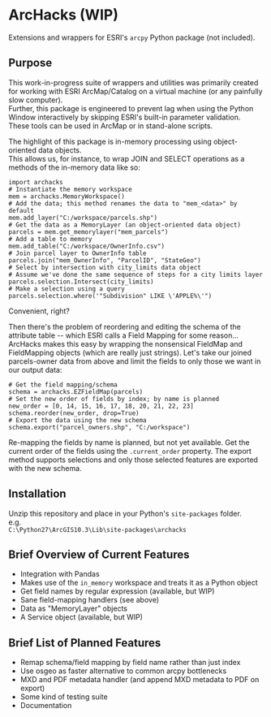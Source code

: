 # ArcHacks (WIP)
Extensions and wrappers for ESRI's `arcpy` Python package (not included).  

## Purpose
This work-in-progress suite of wrappers and utilities was primarily created for
working with ESRI ArcMap/Catalog on a virtual machine (or any painfully slow computer).  
Further, this package is engineered to prevent lag when using the Python Window
interactively by skipping ESRI's built-in parameter validation.  
These tools can be used in ArcMap or in stand-alone scripts.  

The highlight of this package is in-memory processing using object-oriented data objects.  
This allows us, for instance, to wrap JOIN and SELECT operations as a methods
of the in-memory data like so:  

    import archacks
    # Instantiate the memory workspace
    mem = archacks.MemoryWorkspace()
    # Add the data; this method renames the data to "mem_<data>" by default  
    mem.add_layer("C:/workspace/parcels.shp")  
    # Get the data as a MemoryLayer (an object-oriented data object)  
    parcels = mem.get_memorylayer("mem_parcels")  
    # Add a table to memory
    mem.add_table("C:/workspace/OwnerInfo.csv")
    # Join parcel layer to OwnerInfo table  
    parcels.join("mem_OwnerInfo", "ParcelID", "StateGeo")  
    # Select by intersection with city_limits data object  
    # Assume we've done the same sequence of steps for a city limits layer
    parcels.selection.Intersect(city_limits)  
    # Make a selection using a query  
    parcels.selection.where('"Subdivision" LIKE \'APPLE%\'")  

Convenient, right?  

Then there's the problem of reordering and editing the schema of the attribute
table -- which ESRI calls a Field Mapping for some reason... ArcHacks makes this
easy by wrapping the nonsensical FieldMap and FieldMapping objects (which are
really just strings). Let's take our joined parcels-owner data from above and
limit the fields to only those we want in our output data:  

    # Get the field mapping/schema  
    schema = archacks.EZFieldMap(parcels)  
    # Set the new order of fields by index; by name is planned
    new_order = [0, 14, 15, 16, 17, 18, 20, 21, 22, 23]  
    schema.reorder(new_order, drop=True)  
    # Export the data using the new schema
    schema.export("parcel_owners.shp", "C:/workspace")  
    
Re-mapping the fields by name is planned, but not yet available. Get the current
order of the fields using the `.current_order` property. The export method supports
selections and only those selected features are exported with the new schema.  
    
    
## Installation
Unzip this repository and place in your Python's `site-packages` folder.  
e.g.  
`C:\Python27\ArcGIS10.3\Lib\site-packages\archacks`  

## Brief Overview of Current Features
* Integration with Pandas
* Makes use of the `in_memory` workspace and treats it as a Python object  
* Get field names by regular expression (available, but WIP)  
* Sane field-mapping handlers (see above)  
* Data as "MemoryLayer" objects  
* A Service object (available, but WIP)  


## Brief List of Planned Features
* Remap schema/field mapping by field name rather than just index  
* Use osgeo as faster alternative to common arcpy bottlenecks  
* MXD and PDF metadata handler (and append MXD metadata to PDF on export)  
* Some kind of testing suite  
* Documentation  
